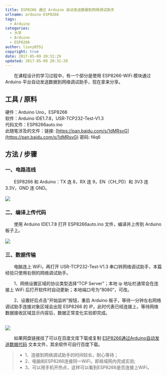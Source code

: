```yaml
---
title: ESP8266 通过 Arduino 自动发送数据到网络调试助手
urlname: arduino-ESP8266
tags:
  - Arduino
categories:
  - 大学
  - Arduino
  - ESP8266
author: liuxy0551
copyright: true
date: 2017-05-09 20:31:29
updated: 2017-05-09 20:31:29
---
```



　　在课程设计的学习过程中，有一个部分是使用 ESP8266-WiFi 模块通过 Arduino 平台自动发送数据到网络调试助手，现在拿来分享。
<!--more-->


## 工具 / 原料

硬件：Arduino Uno，ESP8266  
软件：Arduino IDE1.7.8，USR-TCP232-Test-V1.3  
代码文件：ESP8266auto.ino  
此随笔涉及的文件：链接: [https://pan.baidu.com/s/1dMRsvG](https://pan.baidu.com/s/1dMRsvG) 密码: f4q6


## 方法 / 步骤

### 一、电路连线

　　ESP8266 和 Arduino：TX 连 8，RX 连 9，EN（CH_PD）和 3V3 连 3.3V，GND 连 GND。  <br>
<br>![](https://liuxianyu.cn/image-hosting/posts/arduino-ESP8266/2.jpg)

### 二、编译上传代码

　　使用 Arduino IDE1.7.8 打开 ESP8266auto.ino 文件，编译并上传到 Arduino 板子上。  <br>
<br>![](https://liuxianyu.cn/image-hosting/posts/arduino-ESP8266/3.jpg)

### 三、数据传输

　　电脑连上 WiFi，再打开 USR-TCP232-Test-V1.3 串口转网络调试助手，本篇经验只使用右侧的网络调试助手。  

　　1、网络设置区域的协议类型选择“TCP Server”；本地 ip 地址栏通常会在连接上 WiFi 后打开软件时自动更新；本地端口号为“8080”，可改。
  
　　2、设置好后点击“开始监听”按钮，重启 Arduino 板子，等待一分钟左右网络调试助手连接对象区域会出现 ESP8266 的 IP，此时代表已经连接上，等待网络数据接收区域显示内容后，数据正常变化实验即完成。  <br>

<br>![](https://liuxianyu.cn/image-hosting/posts/arduino-ESP8266/1.jpg)  <br>

　　如果网盘链接挂了可以在百度文库下载或复制 [ESP8266通过Arduino自动发送数据代码](https://wenku.baidu.com/view/7761a44a302b3169a45177232f60ddccda38e69c.html) 文本文件，其余软件可自行百度下载。


>* 1、连接到网络调试助手的时间较长，耐心等待；
>* 2、电脑和ESP8266连接同一WiFi，即局域网内完成实验;
>* 3、可以用手机开热点，这样可以看到ESP8266是否连接上WiFi。
